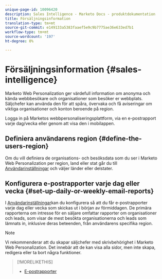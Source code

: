 ```yaml
---
unique-page-id: 10096420
description: Sales Intelligence - Marketo Docs - produktdokumentation
title: Försäljningsinformation
translation-type: tm+mt
source-git-commit: e149133a5383faaef5e9c9b7775ae36e633ed7b1
workflow-type: tm+mt
source-wordcount: '197'
ht-degree: 0%

---
```



# Försäljningsinformation {#sales-intelligence}

Marketo Web Personalization ger värdefull information om anonyma och kända webbbesökare och organisationer som besöker er webbplats. Säljchefer kan använda den för att spåra, övervaka och få aviseringar om viktiga organisationer och konton beroende på region.

Logga in på Marketos webbpersonaliseringsplattform, via en e-postrapport varje dag/vecka eller genom att visa den i mobilappen.

## Definiera användarens region {#define-the-users-region}

Om du vill definiera de organisations- och besöksdata som du ser i Marketo Web Personalization per region, land eller stat går du till [Användarinställningar](/help/marketo/product-docs/web-personalization/getting-started/user-settings.md) och väljer länder eller delstater.

## Konfigurera e-postrapporter varje dag eller vecka {#set-up-daily-or-weekly-email-reports}

I [Användarinställningar](/help/marketo/product-docs/web-personalization/getting-started/user-settings.md)kan du konfigurera så att du får e-postrapporter varje dag eller vecka som skickas ut i början av förmiddagen. De primära rapporterna om intresse för en säljare omfattar rapporter om organisationer och leads, som visar de mest besökta organisationerna och leads som lämnats in, inklusive deras beteenden, från användarens specifika region.

>[!NOTE]
>
>Vi rekommenderar att du skapar säljchefer med skrivbehörighet i Marketo Web Personalization. Det innebär att de kan visa alla sidor, men inte skapa, redigera eller ta bort några funktioner.

>[!MORELIKETHIS]
>
>* [E-postrapporter](email-reports.md)

